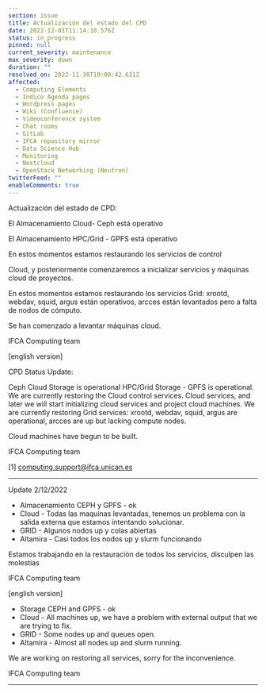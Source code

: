 ```yaml
---
section: issue
title: Actualización del estado del CPD
date: 2022-12-01T11:14:10.576Z
status: in_progress
pinned: null
current_severity: maintenance
max_severity: down
duration: ""
resolved_on: 2022-11-30T19:00:42.631Z
affected:
  - Computing Elements
  - Indico Agenda pages
  - Wordpress pages
  - Wiki (Confluence)
  - Videoconference system
  - Chat rooms
  - GitLab
  - IFCA repository mirror
  - Data Science Hub
  - Monitoring
  - Nextcloud
  - OpenStack Networking (Neutron)
twitterFeed: ""
enableComments: true
---
```

Actualización del estado de CPD:

   El Almacenamiento Cloud- Ceph está operativo

   El Almacenamiento HPC/Grid - GPFS está operativo

   En estos momentos estamos restaurando los servicios de control

   Cloud, y posteriormente comenzaremos a inicializar servicios y máquinas cloud de proyectos.

   En estos momentos estamos restaurando los servicios Grid: xrootd, webdav, squid, argus están operativos, arcces están levantados pero a falta de nodos de cómputo.

   Se han comenzado a levantar máquinas cloud.

IFCA Computing team

\[﻿english version]

CPD Status Update:   

   Ceph Cloud Storage is operational
   HPC/Grid Storage - GPFS is operational.
   We are currently restoring the Cloud control services.
   Cloud services, and later we will start initializing cloud services and project cloud machines.
   We are currently restoring Grid services: xrootd, webdav, squid, argus are operational, arcces are up but lacking compute nodes.

  Cloud machines have begun to be built.

IFCA Computing team

\[1] [computing.support@ifca.unican.es](mailto:computing.support@ifca.unican.es)





- - -

U﻿pdate 2/12/2022

* Almacenamiento CEPH y GPFS - ok
* Cloud - Todas las maquinas levantadas, tenemos un problema con la salida externa que estamos intentando solucionar.
* GRID - Algunos nodos up y colas abiertas
* Altamira - Casi todos los nodos up y slurm funcionando

Estamos trabajando en la restauración de todos los servicios, disculpen las molestias

IFCA Computing team



\[﻿english version]

* Storage CEPH and GPFS - ok
* Cloud - All machines up, we have a problem with external output that we are trying to fix.
* GRID - Some nodes up and queues open.
* Altamira - Almost all nodes up and slurm running.

We are working on restoring all services, sorry for the inconvenience.

IFCA Computing team

- - -